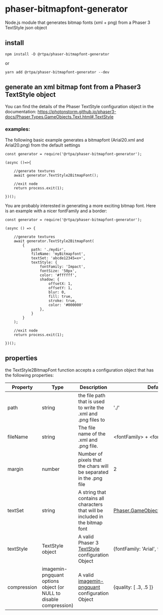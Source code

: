 # phaser-bitmapfont-generator

Node.js module that generates bitmap fonts (xml + png) from a Phaser 3 TextStyle json object

## install
```
npm install -D @rtpa/phaser-bitmapfont-generator
```
or

```
yarn add @rtpa/phaser-bitmapfont-generator --dev 
```

## generate an xml bitmap font from a Phaser3 TextStyle object

You can find the details of the Phaser TextStyle configuration object in the documentation: https://photonstorm.github.io/phaser3-docs/Phaser.Types.GameObjects.Text.html#.TextStyle

### examples:

The following basic example generates a bitmapfont (Arial20.xml and Arial20.png) from the default settings
```
const generator = require('@rtpa/phaser-bitmapfont-generator');

(async ()=>{

    //generate textures
    await generator.TextStyle2BitmapFont();

    //exit node
    return process.exit(1);

})();
```


You are probably interested in generating a more exciting bitmap font. Here is an example with a nicer fontFamily and a border:
```
const generator = require('@rtpa/phaser-bitmapfont-generator');

(async () => {

    //generate textures
    await generator.TextStyle2BitmapFont(
        {
            path: './mydir',
            fileName: 'myBitmapfont',
            textSet: 'abcde12345=x+',
            textStyle: {
                fontFamily: 'Impact',
                fontSize: '50px',
                color: '#ffffff',
                shadow: {
                    offsetX: 1,
                    offsetY: 1,
                    blur: 0,
                    fill: true,
                    stroke: true,
                    color: '#000000'
                },
            }
        }
    );

    //exit node
    return process.exit(1);

})();
```

## properties

the TextStyle2BitmapFont function accepts a configuration object that has the following properties:

| Property | Type | Description | Default value |
| --- | --- | --- | --- |
| path | string |the file path that is used to write the .xml and .png files to | './' |
| fileName | string | The file name of the .xml and .png file.  | \<fontFamily\> + \<fontSize\> |
| margin | number | Number of pixels that the chars will be separated in the .png file | 2  |
| textSet | string | A string that contains all characters that will be included in the bitmap font | [Phaser.GameObjects.RetroFont.TEXT_SET1](https://photonstorm.github.io/phaser3-docs/Phaser.GameObjects.RetroFont.html)  |
| textStyle | TextStyle object | A valid Phaser 3 [TextStyle](https://photonstorm.github.io/phaser3-docs/Phaser.Types.GameObjects.Text.html#.TextStyle) configuration Object | {fontFamily: 'Arial', fontSize: '20px'}
| compression | imagemin-pngquant options object (or NULL to disable compression) | A valid [imagemin-pngquant](https://www.npmjs.com/package/imagemin-pngquant) configuration Object | {quality: [ .3, .5 ]}

